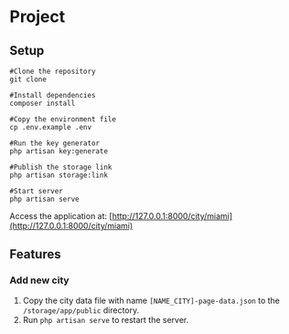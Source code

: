 # Project
## Setup
```
#Clone the repository
git clone

#Install dependencies
composer install

#Copy the environment file
cp .env.example .env

#Run the key generator
php artisan key:generate

#Publish the storage link
php artisan storage:link

#Start server
php artisan serve
```

Access the application at: [http://127.0.0.1:8000/city/miami](http://127.0.0.1:8000/city/miami)

## Features
### Add new city
1. Copy the city data file with name `[NAME_CITY]-page-data.json` to the `/storage/app/public` directory.
2. Run `php artisan serve` to restart the server.
